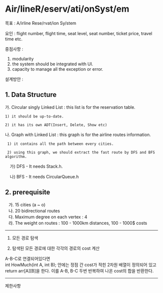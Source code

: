 # Air/lineR/eserv/ati/onSyst/em
목표 : A/irline Rese/rvat/ion Sy/stem 

요인 : flight number, flight time, seat level, seat number, ticket price, travel time etc.

중점사항 : 
 1) modularity 
 2) the system should be integrated with UI.
 3) capacity to manage all the exception or error.

설계방안 :
## 1. Data Structure <br>

  가. Circular singly Linked List : this list is for the reservation table. 
    
    1) it should be up-to-date.
   
    2) it has its own ADT(Insert, Delete, Show etc) 
    
     
  나. Graph with Linked List : this graph is for the airline routes information.
  
     1) it contains all the path between every cities. 
     
     2) using this graph, we should extract the fast route by DFS and BFS algorithm.
     
     가) DFS 
       - It needs Stack.h.
        
     나) BFS
       - It needs CircularQueue.h
       
 ## 2. prerequisite <br>
    가. 15 cities (a ~ o) <br>
    나. 20 bidirectional routes<br>
    다. Maximum degree on each vertex : 4<br>
    라. The weight on routes : 100 - 1000km distances, 100 - 1000$ costs<br>

***
1. 모든 경로 탐색


2. 탐색된 모든 경로에 대한 각각의 경로의 cost 계산

 A-B-C로 연결되어있다면  
int HowMuch(int A, int B); 안에는
정점 간 cost가 적힌 2차원 배열이 정의되어 있고
return arr[A][B]을 한다.
이를 A-B, B-C 두번 반복하여 나온 cost의 합을 반환한다.
 ***
 제한사항
